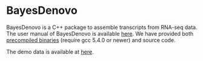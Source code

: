 # BayesDenovo

BayesDenovo is a C++ package to assemble transcripts from RNA-seq data. The user manual of BayesDenovo is available [here](). We have provided both [precompiled binaries](https://github.com/henryxushi/IntAPT/releases) (require gcc 5.4.0 or newer) and source code.

The demo data is available at [here](https://sourceforge.net/projects/intapt/files/?source=navbar).
